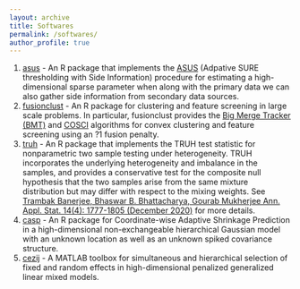 ```yaml
---
layout: archive
title: Softwares
permalink: /softwares/
author_profile: true
---
```

<ol>
   <li><a href="https://CRAN.R-project.org/package=asus" target="_blank">asus</a> - An R package that implements the <a href="https://www.tandfonline.com/doi/abs/10.1080/01621459.2019.1679639" target="_blank">ASUS</a> (Adpative SURE thresholding with Side Information) procedure for estimating a high-dimensional sparse parameter when along with the primary data we can also gather side information from secondary data sources.<br/>
   </li>
   <li><a href= "https://CRAN.R-project.org/package=fusionclust" target="_blank">fusionclust</a> - An R package for clustering and feature screening in large scale problems. In particular, fusionclust provides the <a href= "http://onlinelibrary.wiley.com/doi/10.1111/rssb.12226/abstract" target="_blank">Big Merge Tracker (BMT)</a> and <a href="http://www.sciencedirect.com/science/article/pii/S0047259X17300271" target="_blank">COSCI</a> algorithms for convex clustering and feature screening using an ?1 fusion penalty.<br/>
   </li>
     <li><a href= "https://CRAN.R-project.org/package=truh" target="_blank">truh</a> - An R package that implements the TRUH test statistic for nonparametric two sample testing under heterogeneity. TRUH incorporates the underlying heterogeneity and imbalance in the samples, and provides a conservative test for the composite null hypothesis that the two samples arise from the same mixture distribution but may differ with respect to the mixing weights. See <a href="https://projecteuclid.org/journals/annals-of-applied-statistics/volume-14/issue-4/A-nearest-neighbor-based-nonparametric-test-for-viral-remodeling-in/10.1214/20-AOAS1362.short" target="_blank">Trambak Banerjee, Bhaswar B. Bhattacharya, Gourab Mukherjee Ann. Appl. Stat. 14(4): 1777-1805 (December 2020)</a> for more details.<br/>
   </li>
   <li><a href="https://github.com/trambakbanerjee/casp#casp" target="_blank">casp</a> - An R package for Coordinate-wise Adaptive Shrinkage Prediction in a high-dimensional non-exchangeable hierarchical Gaussian model with an unknown location as well as an unknown spiked covariance structure.<br/>
  </li>
   <li><a href="https://github.com/trambakbanerjee/cezij#what-is-cezij" target="_blank">cezij</a> - A MATLAB toolbox for simultaneous and hierarchical selection of fixed and random effects in high-dimensional penalized generalized linear mixed models.<br/>
  </li>
</ol>

